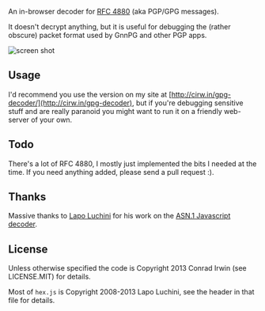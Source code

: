 An in-browser decoder for [RFC 4880](https://tools.ietf.org/search/rfc4880) (aka PGP/GPG messages).

It doesn't decrypt anything, but it is useful for debugging the (rather obscure) packet format used by GnnPG and other PGP apps.

![screen shot](http://cirw.in/gpg-decoder/screenshot.png)

## Usage

I'd recommend you use the version on my site at [http://cirw.in/gpg-decoder/](http://cirw.in/gpg-decoder), but if you're debugging sensitive stuff and are really paranoid you might want to run it on a friendly web-server of your own.

## Todo

There's a lot of RFC 4880, I mostly just implemented the bits I needed at the time. If you need anything added, please send a pull request :).

## Thanks

Massive thanks to [Lapo Luchini](http://lapo.it) for his work on the [ASN.1 Javascript decoder](http://lapo.it/asn1js/).

## License

Unless otherwise specified the code is Copyright 2013 Conrad Irwin (see LICENSE.MIT) for details.

Most of `hex.js` is Copyright 2008-2013 Lapo Luchini, see the header in that file for details. 
